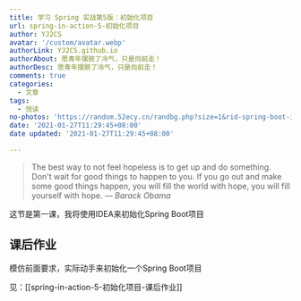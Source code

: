 ```yaml
---
title: 学习 Spring 实战第5版：初始化项目
url: spring-in-action-5-初始化项目
author: YJ2CS
avatar: '/custom/avatar.webp'
authorLink: YJ2CS.github.io
authorAbout: 愿青年摆脱了冷气，只是向前走！
authorDesc: 愿青年摆脱了冷气，只是向前走！
comments: true
categories:
  - 文章
tags:
  - 悦读
no-photos: 'https://random.52ecy.cn/randbg.php?size=1&rid-spring-boot-in-action-learning-初始化项目'
date: '2021-01-27T11:29:45+08:00'
date updated: '2021-01-27T11:29:45+08:00'

---
```


> The best way to not feel hopeless is to get up and do something. Don't wait for good things to happen to you. If you go out and make some good things happen, you will fill the world with hope, you will fill yourself with hope.
> &mdash; <cite>Barack Obama</cite>

这节是第一课，我将使用IDEA来初始化Spring Boot项目

## 课后作业
模仿前面要求，实际动手来初始化一个Spring Boot项目

见：[[spring-in-action-5-初始化项目-课后作业]]
